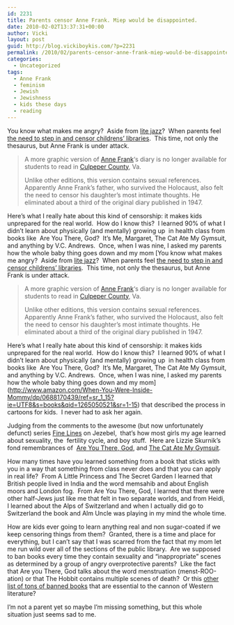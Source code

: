 ```yaml
---
id: 2231
title: Parents censor Anne Frank. Miep would be disappointed.
date: 2010-02-02T13:37:31+00:00
author: Vicki
layout: post
guid: http://blog.vickiboykis.com/?p=2231
permalink: /2010/02/parents-censor-anne-frank-miep-would-be-disappointed/
categories:
  - Uncategorized
tags:
  - Anne Frank
  - feminism
  - Jewish
  - Jewishness
  - kids these days
  - reading
---
```

You know what makes me angry?  Aside from [lite jazz](http://blog.vickiboykis.com/2009/07/12/the-victorian-error-lite-jazz/)?  When parents feel [the need to step in and censor childrens&#8217; libraries](http://www.harpyness.com/2010/01/29/parents-of-america-you-are-on-notice/).  This time, not only the thesaurus, but Anne Frank is under attack.

> <p id="paragraph1">
>   A more graphic version of <a title="Anne Frank" href="http://www.nbcwashington.com/topics?topic=Anne+Frank">Anne Frank</a>&#8216;s diary is no longer available for students to read in <a title="Culpeper County" href="http://www.nbcwashington.com/topics?topic=Culpeper+County">Culpeper County</a>, Va.
> </p>
> 
> <p id="paragraph3">
>   Unlike other editions, this version contains sexual references. Apparently Anne Frank&#8217;s father, who survived the Holocaust, also felt the need to censor his daughter&#8217;s most intimate thoughts. He eliminated about a third of the original diary published in 1947.
> </p>

Here&#8217;s what I really hate about this kind of censorship: it makes kids unprepared for the real world.  How do I know this?  I learned 90% of what I didn&#8217;t learn about physically (and mentally) growing up  in health class from books like  Are You There, God?  It&#8217;s Me, Margaret, The Cat Ate My Gymsuit, and anything by V.C. Andrews.  Once, when I was nine, I asked my parents how the whole baby thing goes down and my mom [You know what makes me angry?  Aside from [lite jazz](http://blog.vickiboykis.com/2009/07/12/the-victorian-error-lite-jazz/)?  When parents feel [the need to step in and censor childrens&#8217; libraries](http://www.harpyness.com/2010/01/29/parents-of-america-you-are-on-notice/).  This time, not only the thesaurus, but Anne Frank is under attack.

> <p id="paragraph1">
>   A more graphic version of <a title="Anne Frank" href="http://www.nbcwashington.com/topics?topic=Anne+Frank">Anne Frank</a>&#8216;s diary is no longer available for students to read in <a title="Culpeper County" href="http://www.nbcwashington.com/topics?topic=Culpeper+County">Culpeper County</a>, Va.
> </p>
> 
> <p id="paragraph3">
>   Unlike other editions, this version contains sexual references. Apparently Anne Frank&#8217;s father, who survived the Holocaust, also felt the need to censor his daughter&#8217;s most intimate thoughts. He eliminated about a third of the original diary published in 1947.
> </p>

Here&#8217;s what I really hate about this kind of censorship: it makes kids unprepared for the real world.  How do I know this?  I learned 90% of what I didn&#8217;t learn about physically (and mentally) growing up  in health class from books like  Are You There, God?  It&#8217;s Me, Margaret, The Cat Ate My Gymsuit, and anything by V.C. Andrews.  Once, when I was nine, I asked my parents how the whole baby thing goes down and my mom](http://www.amazon.com/When-You-Were-Inside-Mommy/dp/0688170439/ref=sr_1_15?ie=UTF8&s=books&qid=1265050521&sr=1-15) that described the process in cartoons for kids.  I never had to ask her again.

Judging from the comments to the awesome (but now unfortunately defunct) series [Fine Lines](http://www.huffingtonpost.com/2008/06/24/jezebels-fine-lines-featu_n_108951.html) on Jezebel,  that&#8217;s how most girls my age learned about sexuality, the  fertility cycle, and boy stuff.  Here are Lizzie Skurnik&#8217;s fond remembrances of  [Are You There, God](http://jezebel.com/5235862/are-you-there-god-its-me-margaret-how-have-i-not-written-about-this-book-yet), and [The Cat Ate My Gymsuit](http://jezebel.com/359726/the-cat-ate-my-gymsuit-a-pocket-full-of-orange-pits).

How many times have you learned something from a book that sticks with you in a way that something from class never does and that you can apply in real life?  From A Little Princess and The Secret Garden I learned that British people lived in India and the word memsahib and about English moors and London fog.  From Are You There, God, I learned that there were other half-Jews just like me that felt in two separate worlds, and from Heidi, I learned about the Alps of Switzerland and when I actually did go to Switzerland the book and Alm Uncle was playing in my mind the whole time.

How are kids ever going to learn anything real and non sugar-coated if we keep censoring things from them?  Granted, there is a time and place for everything, but I can&#8217;t say that I was scarred from the fact that my mom let me run wild over all of the sections of the public library.  Are we supposed to ban books every time they contain sexuality and &#8220;inappropriate&#8221; scenes as determined by a group of angry overprotective parents?  Like the fact that Are you There, God talks about the word menstruation (menst-ROO-ation) or that The Hobbit contains multiple scenes of death?  Or this [other list of tons of banned books](http://www.ala.org/ala/issuesadvocacy/banned/frequentlychallenged/challengedclassics/reasonsbanned/index.cfm) that are essential to the cannon of Western literature?

I&#8217;m not a parent yet so maybe I&#8217;m missing something, but this whole situation just seems sad to me.